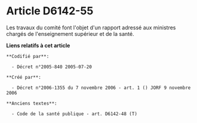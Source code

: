 # Article D6142-55

Les travaux du comité font l'objet d'un rapport adressé aux ministres chargés de l'enseignement supérieur et de la santé.

**Liens relatifs à cet article**

	**Codifié par**:

	  - Décret n°2005-840 2005-07-20

	**Créé par**:

	  - Décret n°2006-1355 du 7 novembre 2006 - art. 1 () JORF 9 novembre 2006

	**Anciens textes**:

	  - Code de la santé publique - art. D6142-48 (T)
